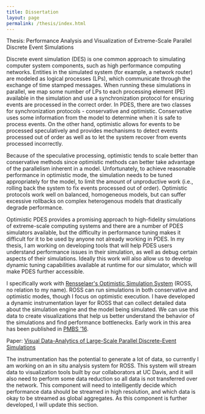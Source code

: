 ```yaml
---
title: Dissertation
layout: page
permalink: /thesis/index.html
---
```

<style>
img { width: 50%; margin: 0 auto; display: block; }
</style>

Thesis: Performance Analysis and Visualization of Extreme-Scale Parallel Discrete Event Simulations <br />

Discrete event simulation (DES) is one common approach to simulating computer system components, such as high performance computing networks.
Entities in the simulated system (for example, a network router) are modeled as logical processes (LPs), which communicate through the exchange of time stamped messages.
When running these simulations in parallel, we map some number of LPs to each processing element (PE) available in the simulation and use a synchronization protocol for ensuring events are processed in the correct order.
In PDES, there are two classes for synchronization protocols - conservative and optimistic.
Conservative uses some information from the model to determine when it is safe to process events.
On the other hand, optimistic allows for events to be processed speculatively and provides mechanisms to detect events processed out of order as well as to let the system recover from events processed incorrectly.

Because of the speculative processing, optimistic tends to scale better than conservative methods since optimistic methods can better take advantage of the parallelism inherent in a model.
Unfortunately, to achieve reasonable performance in optimistic mode, the simulation needs to be tuned appropriately for the model, to limit the amount of unproductive work (i.e., rolling back the system to fix events processed out of order).
Optimistic protocols work well on balanced, homogeneous models, but can suffer excessive rollbacks on complex heterogenous models that drastically degrade performance.

Optimistic PDES provides a promising approach to high-fidelity simulations of extreme-scale computing systems and there are a number of PDES simulators available, but the difficulty in performance tuning makes it difficult for it to be used by anyone not already working in PDES.
In my thesis, I am working on developing tools that will help PDES users understand performance issues in their simulation, as well as debug certain aspects of their simulations.
Ideally this work will also allow us to develop dynamic tuning capabilities available at runtime for our simulator, which will make PDES further accessible.

I specifically work with [Rensselaer's Optimistic Simulation System](https://carothersc.github.io/ROSS) (ROSS, no relation to my name).
ROSS can run simulations in both conservative and optimistic modes, though I focus on optimistic execution.
I have developed a dynamic instrumentation layer for ROSS that can collect detailed data about the simulation engine and the model being simulated.
We can use this data to create visualizations that help us better understand the behavior of the simulations and find performance bottlenecks.
Early work in this area has been published in [PMBS '16](http://www.dcs.warwick.ac.uk/pmbs/pmbs/PMBS/Welcome.html).

Paper: [Visual Data-Analytics of Large-Scale Parallel Discrete-Event Simulations](../papers/ross-pmbs16.pdf)

The instrumentation has the potential to generate a lot of data, so currently I am working on an in situ analysis system for ROSS.
This system will stream data to visualization tools built by our collaborators at UC Davis, and it will also need to perform some data reduction so all data is not transferred over the network.
This component will need to intelligently decide which performance data should be streamed in high resolution, and which data is okay to be streamed as global aggregates.
As this component is further developed, I will update this section.
